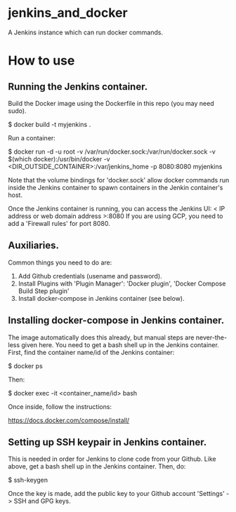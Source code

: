 # jenkins_and_docker
A Jenkins instance which can run docker commands.

# How to use

## Running the Jenkins container.

Build the Docker image using the Dockerfile in this repo (you may need sudo).

$ docker build -t myjenkins .

Run a container:

$ docker run -d -u root -v /var/run/docker.sock:/var/run/docker.sock -v $(which docker):/usr/bin/docker -v <DIR_OUTSIDE_CONTAINER>:/var/jenkins_home -p 8080:8080 myjenkins

Note that the volume bindings for 'docker.sock' allow docker commands run inside the Jenkins container to spawn containers in the Jenkin container's host.

Once the Jenkins container is running, you can access the Jenkins UI:  < IP address or web domain address >:8080
If you are using GCP, you need to add a 'Firewall rules' for port 8080.


## Auxiliaries.

Common things you need to do are:

1. Add Github credentials (usename and password).
2. Install Plugins with 'Plugin Manager': 
     'Docker plugin', 'Docker Compose Build Step plugin'
3. Install docker-compose in Jenkins container (see below).

## Installing docker-compose in Jenkins container.

The image automatically does this already, but manual steps are never-the-less given here.  You need to get a bash shell up in the Jenkins container.  First, find the container name/id of the Jenkins container:

$ docker ps

Then:

$ docker exec -it <container_name/id> bash

Once inside, follow the instructions:

https://docs.docker.com/compose/install/

## Setting up SSH keypair in Jenkins container.

This is needed in order for Jenkins to clone code from your Github.  Like above, get a bash shell up in the Jenkins container.  Then, do:

$ ssh-keygen

Once the key is made, add the public key to your Github account 'Settings' -> SSH and GPG keys.
